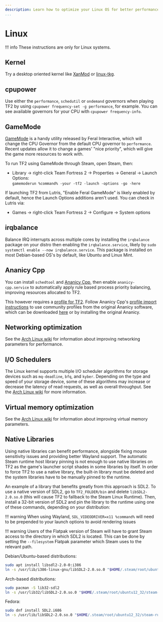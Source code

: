 ```yaml
---
description: Learn how to optimize your Linux OS for better performance.
...
```


# Linux

!!! info
    These instructions are only for Linux systems.

## Kernel

Try a desktop oriented kernel like [XanMod](https://xanmod.org) or [linux-tkg](https://github.com/Frogging-Family/linux-tkg).

## cpupower

Use either the `performance`, `schedutil` or `ondemand` governors when playing TF2 by using `cpupower frequency-set -g performance`, for example. You can see available governors for your CPU with `cpupower frequency-info`.

## GameMode

[GameMode](https://github.com/FeralInteractive/gamemode) is a handy utility released by Feral Interactive, which will change the CPU Governor from the default CPU governor to `performance`. Recent updates allow it to change a games' "nice priority", which will give the game more resources to work with.

To run TF2 using GameMode through Steam, open Steam, then:
* Library -> right-click Team Fortress 2 -> Properties -> General -> Launch Options: \
`gamemoderun %command% -your -tf2 -launch -options -go -here`

If launching TF2 from Lutris, "Enable Feral GameMode" is likely enabled by default, hence the Launch Options additions aren't used. You can check in Lutris via:
* Games -> right-click Team Fortress 2 -> Configure -> System options

## irqbalance

Balance IRQ interrupts across multiple cores by installing the `irqbalance` package on your distro then enabling the `irqbalance.service`, likely by `sudo systemctl enable --now irqbalance.service`. 
This package is installed on most Debian-based OS's by default, like Ubuntu and Linux Mint.

## Ananicy Cpp

You can install `schedtool` and [Ananicy Cpp](https://gitlab.com/ananicy-cpp/ananicy-cpp), then enable `ananicy-cpp.service` to automatically apply rule based process priority balancing, improving resources allocated to TF2.

This however requires a [profile for TF2](https://github.com/Nefelim4ag/Ananicy/blob/master/ananicy.d/00-default/games/_steam.rules). Follow Ananicy Cpp's [profile import instructions](https://gitlab.com/ananicy-cpp/ananicy-cpp#community-rules) to use community profiles from the original Ananicy software, which can be downloaded [here](https://github.com/Nefelim4ag/Ananicy) or by installing the original Ananicy.

## Networking optimization

See the [Arch Linux wiki](https://wiki.archlinux.org/index.php/Sysctl#Improving_performance) for information about improving networking parameters for performance.

## I/O Schedulers
The Linux kernel supports multiple I/O scheduler algorithms for storage devices such as `mq-deadline`, `bfq`, and `kyber`. Depending on the type and speed of your storage device, some of these algorithms may increase or decrease the latency of read requests, as well as overall throughput. See the [Arch Linux wiki](https://wiki.archlinux.org/title/Improving_performance#Input/output_schedulers) for more information.

## Virtual memory optimization

See the [Arch Linux wiki](https://wiki.archlinux.org/index.php/Sysctl#Virtual_memory) for information about improving virtual memory parameters.

## Native Libraries

Using native libraries can benefit performance, alongside fixing mouse sensitivity issues and providing better Wayland support.
The automatic Steam runtime host library pinning is not enough to use native libraries on TF2 as the game's launcher script shades in some libraries by itself. In order to force TF2 to use a native library, the built-in library must be deleted and the system libraries have to be manually pinned to the runtime.

An example of a library that benefits greatly from this approach is SDL2. To use a native version of SDL2, go to `TF2_FOLDER/bin` and delete `libSDL2-2.0.so.0` (this will cause TF2 to fallback to the Steam Linux Runtime).
Then, install a 32-bit version of SDL2 and pin the library to the runtime using one of these commands, depending on your distribution:

!!! warning
    When using Wayland, ```SDL_VIDEODRIVER=x11 %command%``` will need to be prepended to your launch options to avoid rendering issues
    
!!! warning
    Users of the Flatpak version of Steam will have to grant Steam access to the directory in which SDL2 is located. This can be done by setting the ```--filesystem``` Flatpak parameter which Steam uses to the relevant path.
    

Debian/Ubuntu-based distributions:
```sh
sudo apt install libsdl2-2.0-0:i386
ln -s /usr/lib/i386-linux-gnu/libSDL2-2.0.so.0 "$HOME/.steam/root/ubuntu12_32/steam-runtime/pinned_libs_32/"
```

Arch-based distributions:
```sh
sudo pacman -S lib32-sdl2
ln -s /usr/lib32/libSDL2-2.0.so.0 "$HOME/.steam/root/ubuntu12_32/steam-runtime/pinned_libs_32/"
```

Fedora:
```sh
sudo dnf install SDL2.i686
ln -s /usr/lib/libSDL2-2.0.so.0 "$HOME/.steam/root/ubuntu12_32/steam-runtime/pinned_libs_32/"
```
